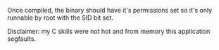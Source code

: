 Once compiled, the binary should have it's permissions set so it's only runnable by root with the SID bit set.

Disclaimer: my C skills were not hot and from memory this application segfaults.  

